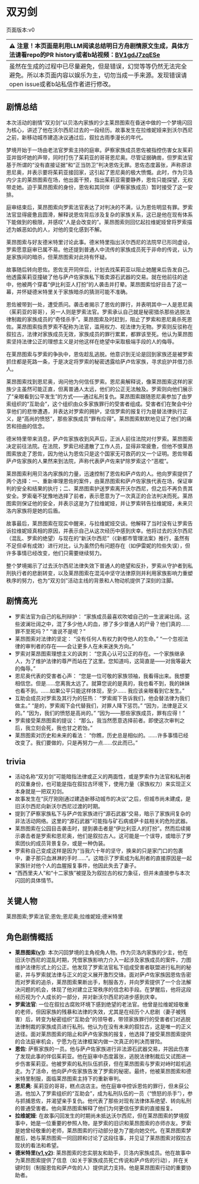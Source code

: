 # 双刃剑
页面版本:v0
 

| :warning: 注意！本页面是利用LLM阅读总结明日方舟剧情原文生成，具体方法请看repo的PR history或者b站视频：[BV1gdJ7zqESe](https://www.bilibili.com/video/BV1gdJ7zqESe/)         |
|:----------------------------|
| 虽然在生成的过程中已尽量避免，但是错误，幻觉等等仍然无法完全避免。所以本页面内容以娱乐为主，切勿当成一手来源。发现错误请open issue或者b站私信作者进行修改。|



## 剧情总结
本次活动的剧情“双刃剑”以贝洛内家族的少主莱昂图索在昏迷中做的一个梦境闪回为核心，讲述了他在沃尔西尼过去的一段经历。故事发生在拉维妮娅来到沃尔西尼之前，新移动城市建造决议通过后，叙拉古雨季漫长的年代。

梦境开始于一场由老法官罗索主持的庭审。萨察家族成员恩佐被指控伤害女友茱莉亚并毁坏她的声带，同时打伤了茱莉亚的哥哥恩尼奥。尽管证据确凿，但罗索法官基于所谓的“没有直接证据”和“正当防卫”判决恩佐无罪。恩佐态度嚣张，声称原谅恩尼奥，并表示要将茱莉亚接回家，这引起了恩尼奥的极大愤慨。此时，作为贝洛内少主的莱昂图索在场，他出面干预，指出茱莉亚需要静养，恩佐只能探望，无权带走她。迫于莱昂图索的身份，恩佐和其同伴（萨察家族成员）暂时接受了这一安排。

庭审结束后，莱昂图索向罗索法官表达了对判决的不满，认为恩佐明显有罪。罗索法官显得疲惫且圆滑，解释说恩佐背后涉及复杂的家族关系，这已是他在现有体系下能做到的极限，并感叹“人是会改变的”。莱昂图索则回忆起拉维妮娅曾将罗索描述为嫉恶如仇的人，对他的变化感到不解。

莱昂图索与好友德米特里讨论此事。德米特里指出沃尔西尼的法院早已形同虚设，罗索愿意庭审已属不易。他还提到普通人中流传的家族成员死于非命的传说，认为是家族间的暗杀，但莱昂图索对此持有怀疑。

故事随后转向恩佐。恩佐支开同伴后，计划去找茱莉亚以阻止她醒来后告发自己。他透露茱莉亚撞破了他与萨卢佐家族私下贩卖源石武器的交易。就在他前往的途中，他被两个穿着“伊比利亚人打扮”的人袭击并打晕。莱昂图索恰好目击了这一幕，并怀疑德米特里关于家族暗杀的猜测可能不准确。

恩佐被带到一处，遭受质问。袭击者揭示了恩佐的罪行，并表明其中一人是恩尼奥（茱莉亚的哥哥），另一人则是罗索法官。罗索承认自己就是秘密猎杀那些逃脱法律制裁的家族成员的“奇怪杀手”。莱昂图索及时赶到，阻止了罗索和恩尼奥杀死恩佐。莱昂图索指责罗索不配称为法官，滥用权力、视法律为无物。罗索则反驳称在叙拉古，法律对家族成员无效，家族成员的罪行累累，都罪该至死。他认为莱昂图索坚持法律公正的理想主义是对他这样在绝望中采取极端手段的人的侮辱。

在莱昂图索与罗索的争执中，恩佐趁乱逃脱。他意识到无论是回到家族还是被罗索抓住都是死路一条，于是决定将罗索的秘密透露给萨卢佐家族，寻求庇护并借刀杀人。

莱昂图索找到恩尼奥，询问他为何信任罗索。恩尼奥解释说，像莱昂图索这样的家族少主虽然可能正直，但离普通人太远，他们的公正无法触及。罗索则向他们展示了“亲眼看到公平发生”的方式——通过私刑复仇。莱昂图索跟随恩尼奥参加了由罗索组织的“互助会”，这个组织由众多家族罪行的受害者组成。受害者们在聚会中分享他们的悲惨遭遇，并表达对罗索的拥护，坚信罗索的报复行为是替法律执行正义，是“高尚的愤怒”，那些家族成员“罪有应得”。莱昂图索默默地见证了他们的痛苦和扭曲的信念。

德米特里带来消息，萨卢佐家族收到风声后，正派人前往法院对付罗索。莱昂图索决定前往法院。在法院，罗索已经遣散了工作人员，显得非常疲惫，但他不恨莱昂图索放走了恩佐，因为他认为恩佐只是这个国家无可救药的又一个证明。恩佐带着萨卢佐家族的人果然来到法院，声称代表萨卢佐来铲除罗索这个“恶棍”。

莱昂图索利用贝洛内家族的力量，迅速控制了恩佐和萨卢佐的人。他向罗索提供了两个选择：一、重新审理恩佐的案件，由莱昂图索和萨卢佐家族代表在场，保证审判的安全和结果的执行；二、莱昂图索护送罗索离开沃尔西尼，但之后不再负责其安全。罗索毫不犹豫地选择了前者，表示愿意为了一次真正的合法判决而死。莱昂图索则保证他的安全，并表示这是为了拉维妮娅，并让罗索转告拉维妮娅，未来贝洛内家族将是她的后盾。

故事最后，莱昂图索在现实中醒来，与拉维妮娅交谈。他解释了当时没有让罗索告诉拉维妮娅真相的原因，并表示自己从这次经历中感到庆幸。他将过去的沃尔西尼（混乱、罗索的绝望）与现在的“新沃尔西尼”（《新都市管理法案》推行，虽然有不足但卓有成效）进行对比，认为虽然仍有问题存在（如伊雷妮的险些失误），但许多事情已经改变，他们只需要继续努力。

整个梦境揭示了过去沃尔西尼法律失效下普通人的绝望和反扑，罗索从守护者到私刑执行者的悲剧转变，以及莱昂图索在混沌中坚守法律原则并利用家族影响力重塑秩序的努力，也为“双刃剑”活动主线的背景和人物动机提供了深刻的注脚。
## 剧情高光
- 罗索法官为自己的私刑辩护：
  “家族成员最喜欢吹嘘自己的一生波澜壮阔。这些波澜壮阔之中，混了多少他人的血，掺了多少普通人的尸骨？他们真的......罪不至死吗？”
  “谁说不是呢？”
- 莱昂图索对法律的坚定：
  “没有任何人有权力剥夺他人的生命。”
  “一个忽视法律的审判者的存在——会让更多人在未来迷失方向。”
- 罗索对莱昂图索理想主义的讽刺：
  “您真心认可公正的存在。一个家族继承人，为了维护法律的尊严而站在了这里。您知道吗，这简直是——对我等最大的侮辱。”
- 恩尼奥代表的受害者心声：
  “您是一位可敬的家族领袖，我看得出来。我想要相信您。但是......您离我太远了。就算您说的是真的，我也看不到，我的妹妹也看不到。......如果公平只能这样体现，至少...... 我应该亲眼看到它发生。”
- 互助会成员对罗索及其行为的狂热：
  “罗索阁下告诉我们，他会替法律为我们做主。”
  “是的，罗索阁下会代替我们，对罪人降下惩罚。”
  “因为，法律是正义的。”
  “因为，我们的愤怒是高尚的。”
  “因为——那些家族成员，罪有应得！”
- 罗索接受莱昂图索的提议：
  “那么，我当然愿意选择前者。即使这次审判之后，我立刻会死，我也甘之若饴。”
- 莱昂图索对历史和未来的看法：
  “你瞧，历史总是相似的。......许多事情已经改变了。我们要做的，只是再努力一点......仅此而已。”
## trivia
- 活动名称“双刃剑”可能暗指法律或正义的两面性，或是罗索作为法官和私刑者的双重身份，也可能是指在叙拉古环境下，使用力量（家族权力）来实现正义本身就是一把双刃剑。
- 故事发生在“灰厅刚刚通过建造新移动城市的决议”之后，但城市尚未建成，是旧沃尔西尼向新沃尔西尼过渡的时期。
- 提到了萨察家族私下与萨卢佐家族进行“源石武器”交易，暗示了家族间复杂的非法活动网络。这里的“源石武器”可能指与矿石病或萨卡兹相关的危险武器。
- 莱昂图索在公园目击袭击时，提到袭击者是“伊比利亚人的打扮”。然而后续揭示袭击者是罗索和恩尼奥，他们是叙拉古人。这可能是一个误导，或暗示了罗索团伙的成员背景复杂，或是一种伪装。
- 罗索称自己变成这样是因为“当我六十年的坚守，换来的只是家门口的包裹中，妻子那只血淋淋的手时......”。这暗示了罗索成为私刑者的直接原因是一起家族针对他个人的血腥报复事件，他因此失去了妻子。
- “西西里夫人”和“十二家族”被提及为叙拉古的权力象征，但并未直接参与本次闪回的具体情节。
## 关键人物
莱昂图索;罗索法官;恩佐;恩尼奥;拉维妮娅;德米特里
## 角色剧情概括
-   **莱昂图索([v1](../chars/extended_char_lai_ang_tu_suo.md))**: 本次闪回梦境的主角视角人物。作为贝洛内家族的少主，他在旧沃尔西尼的混乱时期，凭借家族影响力介入一起涉及家族成员的案件，力图维护法律形式上的公正。他发现了罗索法官私下组成受害者联盟进行私刑的秘密，并与罗索就法律与正义的定义展开激烈交锋。面对萨卢佐家族因恩佐告密而对罗索的追杀，莱昂图索果断出手，制服各方，并向罗索提供了一个合法解决问题的机会，体现了他对建立正常秩序的信念和手段。在梦醒后，他将这段经历视为个人成长的一部分，并对新沃尔西尼的进步感到庆幸。
-   **罗索法官**: 一位在叙拉古腐败环境下感到绝望的老法官。他曾是拉维妮娅敬重的老师，但因家族的残暴和法律的失效，尤其是在经历个人悲剧（妻子被残害）后，转变为秘密组织“互助会”的领导者，带领家族罪行的受害者们对逃脱法律制裁的家族成员进行私刑。他认为在没有未来的叙拉古，这是唯一的正义途径。面对莱昂图索的阻止和萨卢佐家族的报复，他选择了接受莱昂图索提供的合法庭审机会，宁愿为在法律框架内做一次真正的判决而冒险。
-   **恩佐**: 萨察家族的一员。他与萨卢佐家族进行非法源石武器交易，并因此伤害了发现此事的伴侣茱莉亚。他在庭审中态度嚣张，逃脱法律制裁后又试图进一步伤害茱莉亚。他被罗索的私刑队伍抓获，但在莱昂图索与罗索对峙时趁机逃走。为了活命，他向萨卢佐家族告发了罗索的秘密。最终，他被莱昂图索和德米特里制服，面临莱昂图索主持下的重新审判。
-   **恩尼奥**: 茱莉亚的哥哥，糕点店店主。他在庭审中控诉恩佐的罪行，但未获公道。他加入了罗索组织的“互助会”，成为私刑队伍的一员（“愤怒的杀手”），参与抓捕恩佐，并渴望亲手复仇。他代表了那些对现有法律体系绝望、转向私刑的普通受害者。他向莱昂图索解释了他们为何更信任罗索的直接报复。
-   **拉维妮娅**: 在故事闪回发生的时期尚未抵达沃尔西尼，但在莱昂图索的梦境叙事中，她是一位重要的参照人物，是罗索的旧识和莱昂图索的亦师亦友。罗索是她曾经敬重的老师，莱昂图索的行动部分是为了能向她交代。在莱昂图索梦醒后，她与莱昂图索一同回顾和讨论了这段往事，并见证了莱昂图索对叙拉古现状的看法和希望。
-   **德米特里([v1](../chars/extended_char_de_mi_te_li.md),[v2](../char_v3/extended_char_de_mi_te_li.md))**: 莱昂图索的忠实朋友和助手，贝洛内家族成员。他在故事中为莱昂图索提供了信息（如关于家族成员死亡传说和萨卢佐的行动），并在关键时刻（制服恩佐和萨卢佐的人）提供武力支持。他是莱昂图索行动的重要协助者。